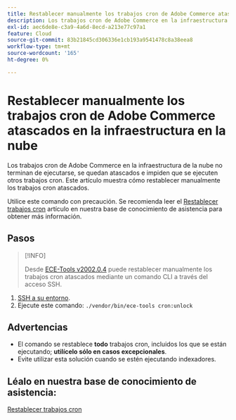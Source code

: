 ```yaml
---
title: Restablecer manualmente los trabajos cron de Adobe Commerce atascados en la infraestructura en la nube
description: Los trabajos cron de Adobe Commerce en la infraestructura de la nube no terminan de ejecutarse, se quedan atascados e impiden que se ejecuten otros trabajos cron. Este artículo muestra cómo restablecer manualmente los trabajos cron atascados.
exl-id: aec6de8e-c3a9-4a6d-8ecd-a213e77c97a1
feature: Cloud
source-git-commit: 83b21845cd306336e1cb193a9541478c8a38eea8
workflow-type: tm+mt
source-wordcount: '165'
ht-degree: 0%

---
```


# Restablecer manualmente los trabajos cron de Adobe Commerce atascados en la infraestructura en la nube

Los trabajos cron de Adobe Commerce en la infraestructura de la nube no terminan de ejecutarse, se quedan atascados e impiden que se ejecuten otros trabajos cron. Este artículo muestra cómo restablecer manualmente los trabajos cron atascados.

Utilice este comando con precaución. Se recomienda leer el [Restablecer trabajos cron](https://experienceleague.adobe.com/docs/commerce-knowledge-base/kb/troubleshooting/miscellaneous/cron-job-is-stuck-in-running-status.html) artículo en nuestra base de conocimiento de asistencia para obtener más información.

## Pasos

>[!INFO]
>
>Desde [ECE-Tools v2002.0.4](https://experienceleague.adobe.com/docs/commerce-cloud-service/user-guide/release-notes/cloud-release-archive.html#v2002.0.4) puede restablecer manualmente los trabajos cron atascados mediante un comando CLI a través del acceso SSH.

1. [SSH a su entorno](https://experienceleague.adobe.com/docs/commerce-cloud-service/user-guide/develop/secure-connections.html).
1. Ejecute este comando: `./vendor/bin/ece-tools cron:unlock`

## Advertencias

* El comando se restablece **todo** trabajos cron, incluidos los que se están ejecutando; **utilícelo sólo en casos excepcionales**.
* Evite utilizar esta solución cuando se estén ejecutando indexadores.

## Léalo en nuestra base de conocimiento de asistencia:

[Restablecer trabajos cron](https://experienceleague.adobe.com/docs/commerce-knowledge-base/kb/troubleshooting/miscellaneous/cron-job-is-stuck-in-running-status.html)
